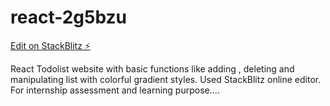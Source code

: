 # react-2g5bzu

[Edit on StackBlitz ⚡️](https://stackblitz.com/edit/react-2g5bzu)

React Todolist website with basic functions like adding , deleting and manipulating list with colorful gradient styles. Used StackBlitz online editor. For internship assessment  and learning purpose....
